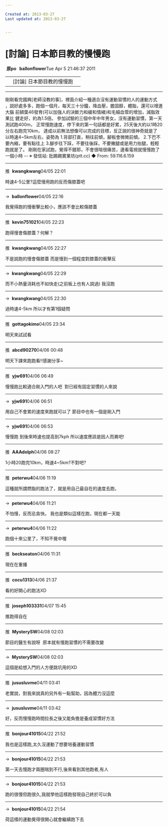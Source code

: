 ```yaml
---

Created at: 2013-03-27
Last updated at: 2013-03-27


---
```


# [討論] 日本節目教的慢慢跑


 **原po   ballonflower**Tue Apr 5 21:46:37 2011

|     |     |     |
| --- | --- | --- |
|     | \[討論\] 日本節目教的慢慢跑 |     |

* * *

 剛剛看完國興\[老師沒教的事\]，裡面介紹一種適合沒有運動習慣的人的運動方式
，説好處多多，跑個一個月，每天三十分鐘，降血壓，膽固醇，體脂，還可以增進大腦
 前額葉46發育(可以加強人的決斷力和緩和情緒)和毛細血管的增加，減脂效果比
 健走好，約為1.5倍。
 參加試驗的三個中年中年男女，沒有運動習慣，第一天測試跑400m，
 正常慢跑速度，停下來的第一句話都是好累，25天後大約以1時20分左右跑完10km，
 達成以前無法想像可以完成的目標，反正說的很神奇就是了
 以時速4~5km左右，姿勢為
 1.背部打直，稍往前傾，腳板會微微前傾。
 2.下巴不要內縮，要有點往上
 3.腳步往下踩，不要往後踩，不要撇腿或是用力抬腿，輕輕跑就是了。
 剛剛在家試跑，覺得不錯耶，不會很喘很痛苦，邊看電視就慢慢跑了一個小時
\--
※ 發信站: 批踢踢實業坊(ptt.cc)
◆ From: 59.116.6.159

* * *

推  **kwangkwang**04/05 22:01

時速4-5公里?這麼慢用跑的反而傷膝蓋吧

* * *

→  **ballonflower**04/05 22:16

我覺得跑的慢衝擊比較小，應該不會比較傷膝蓋

* * *

推  **kevin751021**04/05 22:23

跑得慢會傷膝蓋？何解？

* * *

推  **kwangkwang**04/05 22:27

不是說跑的慢會傷膝蓋 而是慢到一個程度對膝蓋的衝擊反

* * *

→  **kwangkwang**04/05 22:29

而不小熱量消耗也不如快走(之前板上也有人說過) 我沒跑

* * *

→  **kwangkwang**04/05 22:30

過時速4-5km 所以才有第1個疑問

* * *

推  **gottagokimo**04/05 23:34

明天來試試看

* * *

推  **abcd90270**04/06 00:48

明天下課來跑跑看!!感謝分享~

* * *

推  **yjw691**04/06 06:49

慢慢跑比較適合剛入門的人吧  對已經有固定習慣的人來說

* * *

→  **yjw691**04/06 06:51

用自己不會累的速度來跑就可以了 節目中也有一個是剛入門

* * *

→  **yjw691**04/06 06:53

慢慢跑 到後來時速也提高到7kph 所以速度應該是因人而異吧!

* * *

推  **AAAdolph**04/06 08:27

1小時20跑完10km，時速4~5km?不對吧?

* * *

推  **peterwu4**04/06 11:19

這種就所謂燃脂的跑法了，就是用自己最自在的速度去跑，

* * *

→  **peterwu4**04/06 11:21

不怕慢，反而忌貪快。 我也是類似這樣在跑，現在都一天能

* * *

→  **peterwu4**04/06 11:22

跑個十來公里了，不知不覺中喔

* * *

推  **beckseaton**04/06 11:31

現在在重播

* * *

推  **cocu1313**04/06 21:37

看的好開心的跑法XD

* * *

推  **joseph103331**04/07 15:45

推跑得自在

* * *

推  **MysterySW**04/08 02:03

節目的醫生有說呀  原本就有慢跑習慣的不需要改變

* * *

→  **MysterySW**04/08 02:03

這個是給想入門的人方便跳坑用的XD

* * *

推  **jususluvme**04/11 03:41

老實說，對我來說真的另外有一點幫助，因為體力沒這麼

* * *

→  **jususluvme**04/11 03:42

好，反而慢慢跑時間拉長之後又能負擔是養成習慣好方法

* * *

推  **bonjour41015**04/22 21:52

我也是這樣跑,太久沒運動了想要培養運動習慣

* * *

→  **bonjour41015**04/22 21:53

第一天去慢跑才兩圈喘到不行,後來看到其他跑者,有人

* * *

→  **bonjour41015**04/22 21:53

跑的很慢但跑很久,我就學他這樣跑發現自己終於可以負

* * *

→  **bonjour41015**04/22 21:54

荷這樣的運動覺得很開心就會繼續跑下去


